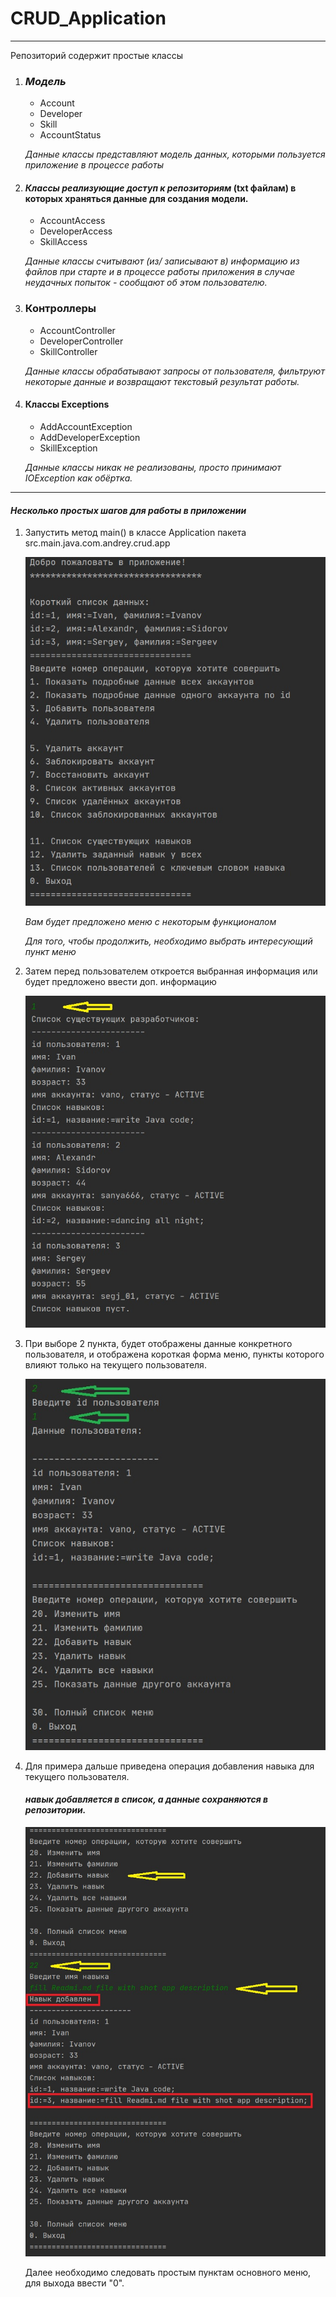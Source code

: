 # CRUD_Application


---
Репозиторий содержит простые классы
1. ### **_Модель_**
    * Account
    * Developer
    * Skill
    * AccountStatus

    _Данные классы представляют модель данных, которыми пользуется приложение в процессе работы_
    
 2. ####  **_Классы реализующие доступ к репозиториям_** (txt файлам) в которых храняться данные для создания модели.
 
    * AccountAccess
    * DeveloperAccess
    * SkillAccess
    
    _Данные классы считывают (из/ записывают в) информацию из файлов при старте и в процессе работы приложения
    в случае неудачных попыток - сообщают об этом пользователю._
    
 3. ### Контроллеры
    
    * AccountController
    * DeveloperController
    * SkillController
    
    _Данные классы обрабатывают запросы от пользователя, фильтруют некоторые данные и возвращают текстовый результат работы._
    
 4. #### Классы Exceptions
 
    * AddAccountException
    * AddDeveloperException
    * SkillException
    
    _Данные классы никак не реализованы, просто принимают IOException как обёртка._
    
---

#### _Несколько простых шагов для работы в приложении_

1. Запустить метод main() в классе Application пакета src.main.java.com.andrey.crud.app

    ![alt text](images/enter.jpg)
    
    _Вам будет предложено меню с некоторым функционалом_
    
    _Для того, чтобы продолжить, необходимо выбрать интересующий пункт меню_
    
2. Затем перед пользователем откроется выбранная информация или будет предложено ввести доп. информацию

    ![alt text](images/step1.jpg)
    
3. При выборе 2 пункта, будет отображены данные конкретного пользователя, и отображена короткая форма
    меню, пункты которого влияют только на текущего пользователя.

    ![alt text](images/step2.jpg)
    
4. Для примера дальше приведена операция добавления навыка для текущего пользователя.
    
   #### _**навык добавляется в список, а данные сохраняются в репозитории.**_
    
    ![alt text](images/step4.jpg)
    
    Далее необходимо следовать простым пунктам основного меню, для выхода ввести "0".